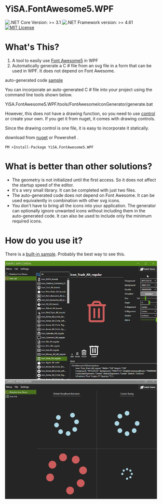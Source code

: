 # YiSA.FontAwesome5.WPF

[ss1]: https://github.com/p4j4dyxcry/YiSA.FontAwesome5.WPF/blob/main/resources/screenshots/1.gif
[ss2]: https://github.com/p4j4dyxcry/YiSA.FontAwesome5.WPF/blob/main/resources/screenshots/2.gif
[nuget]: https://www.nuget.org/packages/YiSA.FontAwesome5.WPF/

![.NET Core Version: >= 3.1](https://img.shields.io/badge/.NET%20Core-%3E%3D%203.1-brightgreen) 
![.NET Framework version: >= 4.61](https://img.shields.io/badge/.NET%20Framework-%3E%3D%204.61-brightgreen) [![MIT License](http://img.shields.io/badge/license-MIT-lightgray)](LICENSE)  
# What's This?
1. A tool to easily use [Font Awesome5](https://fontawesome.com/) in WPF
2. Automatically generate a C # file from an svg file in a form that can be used in WPF. It does not depend on Font Awesome.

auto-generated code [sample](https://raw.githubusercontent.com/p4j4dyxcry/YiSA.FontAwesome5.WPF/main/sources/YiSA.FontAwesome5.WPF/fa5.autogen.cs)

You can incorporate an auto-generated C # file into your project using the command line tools shown below.

YiSA.FontAwesome5.WPF/tools/FontAwesomeIconGenerator/generate.bat

However, this does not have a drawing function, so you need to use [control](https://github.com/p4j4dyxcry/YiSA.FontAwesome5.WPF/blob/main/sources/YiSA.FontAwesome5.WPF/GeometryIcon.cs) or create your own.
If you get it from nuget, it comes with drawing controls.

Since the drawing control is one file, it is easy to incorporate it statically.

download from [nuget](https://www.nuget.org/packages/YiSA.FontAwesome5.WPF/) or Powershell .

`PM >Install-Package YiSA.FontAwesome5.WPF`

# What is better than other solutions?
- The geometry is not initialized until the first access. So it does not affect the startup speed of the editor.
- It's a very small library. It can be completed with just two files.
- The auto-generated code does not depend on Font Awesome. It can be used equivalently in combination with other svg icons.
- You don't have to bring all the icons into your application. The generator can optionally ignore unwanted icons without including them in the auto-generated code. It can also be used to include only the minimum required icons.

# How do you use it?
There is a [built-in sample](https://github.com/p4j4dyxcry/YiSA.FontAwesome5.WPF/tree/main/samples/SampleApp). Probably the best way to see this.

![ss1]
![ss2]
